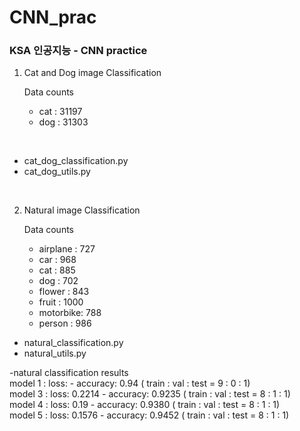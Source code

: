 # CNN_prac



### KSA 인공지능 - CNN practice<br>

1. Cat and Dog image Classification<br>

    Data counts

    - cat      : 31197
    - dog      : 31303
<br>

  - cat_dog_classification.py
  - cat_dog_utils.py

<br>

2. Natural image Classification <br>

    Data counts

    - airplane : 727
    - car      : 968
    - cat      : 885
    - dog      : 702
    - flower   : 843
    - fruit    : 1000
    - motorbike: 788
    - person   : 986

  - natural_classification.py
  - natural_utils.py

-natural classification results<br>
model 1 : loss:        - accuracy: 0.94   ( train : val : test = 9 : 0 : 1)<br>
model 3 : loss: 0.2214 - accuracy: 0.9235 ( train : val : test = 8 : 1 : 1)<br>
model 4 : loss: 0.19   - accuracy: 0.9380 ( train : val : test = 8 : 1 : 1)<br>
model 5 : loss: 0.1576 - accuracy: 0.9452 ( train : val : test = 8 : 1 : 1)
